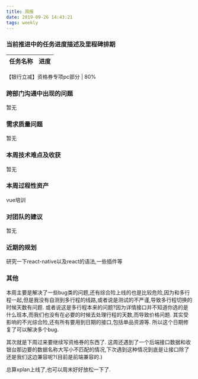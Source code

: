 ```yaml
---
title: 周报
date: 2019-09-26 14:43:21
tags: weekly
---
```


### 当前推进中的任务进度描述及里程碑排期
任务名称 | 进度
--- | ---

【银行立减】资格券专项pc部分 | 80%

### 跨部门沟通中出现的问题

暂无

### 需求质量问题

暂无

### 本周技术难点及收获

暂无

### 本周过程性资产

vue培训

### 对团队的建议

暂无

### 近期的规划

研究一下react-native以及react的语法,一些插件等

### 其他

本周主要是解决了一些bug类的问题,还有综合险上线的也是比较危险,因为和多行程一起,但是我没有自测到多行程的线路,或者说是测试的不严谨,导致多行程切换的时候天数有问题.
或者说这是多行程本来的问题?因为详情接口并不知道你选的是什么班本,而我们也没有在必要的时候去处理行程的天数,而导致价格问题.
其实受影响的不光综合险,还有所有要用到日期的接口,包括单品资源等.
所以这个日期修复了可以解决多个bug.

其次就是下周过来要继续写资格券的东西了.
这周还遇到了一个后端接口数据和收银台那边要的数据名称大写小不匹配的情况,下次遇到这种情况到底是让接口除了还是我们这边兼容呢?(目前是前端兼容的.)

总算xplan上线了,也可以周末好好放松一下了.